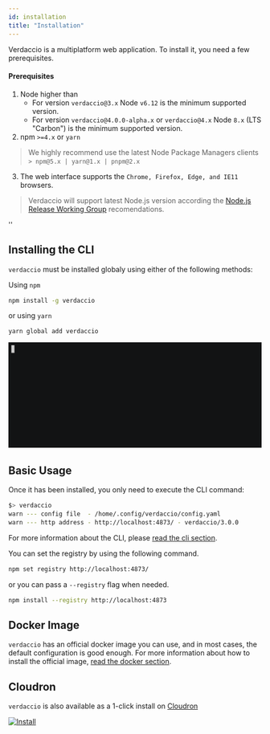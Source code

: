 ```yaml
---
id: installation
title: "Installation"
---
```


Verdaccio is a multiplatform web application. To install it, you need a few prerequisites.

#### Prerequisites

1. Node higher than
    - For version `verdaccio@3.x` Node `v6.12` is the minimum supported version.
    - For version `verdaccio@4.0.0-alpha.x` or `verdaccio@4.x` Node `8.x` (LTS "Carbon") is the minimum supported version.
2. npm `>=4.x` or `yarn`
  > We highly recommend use the latest Node Package Managers clients `> npm@5.x | yarn@1.x | pnpm@2.x`
3. The web interface supports the `Chrome, Firefox, Edge, and IE11` browsers.

> Verdaccio will support latest Node.js version according the [Node.js Release Working Group](https://github.com/nodejs/Release) recomendations.

<div id="codefund">''</div>

## Installing the CLI

`verdaccio` must be installed globaly using either of the following methods:

Using `npm`

```bash
npm install -g verdaccio
```
or using `yarn`

```bash
yarn global add verdaccio
```

![install verdaccio](assets/install_verdaccio.gif)


## Basic Usage

Once it has been installed, you only need to execute the CLI command:

```bash
$> verdaccio
warn --- config file  - /home/.config/verdaccio/config.yaml
warn --- http address - http://localhost:4873/ - verdaccio/3.0.0
```

For more information about the CLI, please [read the cli section](cli.md).

You can set the registry by using the following command.

```bash
npm set registry http://localhost:4873/
```

or you can pass a ``--registry`` flag when needed.

```bash
npm install --registry http://localhost:4873
```

## Docker Image

`verdaccio` has an official docker image you can use, and in most cases, the default configuration is good enough. For more information about how to install the official image, [read the docker section](docker.md).

## Cloudron

`verdaccio` is also available as a 1-click install on [Cloudron](https://cloudron.io)

[![Install](https://cloudron.io/img/button.svg)](https://cloudron.io/button.html?app=org.eggertsson.verdaccio)

